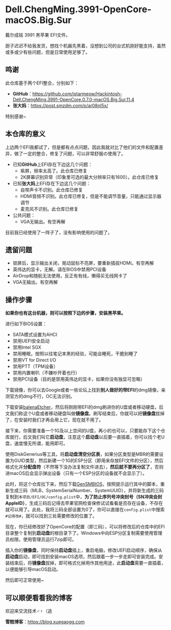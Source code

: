 # Dell.ChengMing.3991-OpenCore-macOS.Big.Sur

戴尔成铭 3991 黑苹果 EFI文件。

厨子迟迟不给我发货，想找个机器先黑着，没想到公司的台式机刚好能支持，虽然或多或少有些问题，但是日常使用足够了。

## 鸣谢

此仓库基于两个EFI整合，分别如下：

* **GitHub**：https://github.com/istarmeow/Hackintosh-Dell.ChengMing.3991-OpenCore.0.7.0-macOS.Big.Sur.11.4
* **张大妈**：https://post.smzdm.com/p/ar08nl5x/

特别感谢~

## 本仓库的意义

上边两个EFI我都试了，但是都有点点问题，因此我就对比了他们的文件和配置差异，做了一定的整合，修复了问题，可以非常舒服の使用了。

* 已知**GitHub**上EFI存在下边这几个问题：
  * 紫屏，频率太高了。此仓库已修复
  * 2K屏幕识别异常（印象里可选的最大分辨率只有1600）。此仓库已修复
* 已知**张大妈**上EFI存在下边这几个问题：
  * 自带声卡不识别。此仓库已修复
  * HDMI音频不识别。此仓库已修复，但是不能调节音量，只能通过显示器调节
  * 麦克风不识别。此仓库已修复
* 公共问题：
  * VGA无输出。有空再解

目前我已经使用了一阵子了，没有影响使用的问题了。

## 遗留问题

* 锁屏后，显示输出关闭，晃动鼠标不亮屏，要重新插拔HDMI。有空再解
* 英伟达的显卡，无解。请在BIOS中禁用PCI设备
* AirDrop和随航无法使用，反正有有线，懒得买无线网卡了
* VGA无输出。有空再解

## 操作步骤

**如果你也有这台机器，则可以按照下边的步骤，安装黑苹果。**

进行如下BIOS设置：

* SATA模式设置为AHCI
* 禁用UEFI安全启动
* 禁用Intel SGX
* 禁用睡眠，按照以往笔记本黑的经验，可能会睡死，干脆别睡了
* 禁用VT for Direct I/O
* 禁用PTT（TPM设备）
* 禁用内置喇叭（不嫌吵开着也行）
* 禁用PCI设备（目的是禁用英伟达的显卡，如果你没有独显可忽略）

下载镜像，你可以去Google或者一些论坛上找到**别人做好的带EFI**的dmg镜像，亲测官方的dmg不行，OC无法识别。

下载安装[balenaEtcher](https://www.balena.io/etcher/)，然后将刚刚带EFI的dmg刷进你的U盘或者移动硬盘，后文我们称这个U盘或者移动硬盘叫做**镜像盘**。刷写结束后，你就可以把**镜像盘**拔掉了，在安装时我们才再会用上它，现在就不用了。

接下来，你需要准备一个1G及以上空间的U盘，再小的也可以，只要能存下这个仓库就行，后文我们叫它**启动盘**，注意这个**启动盘**以后要一直插着，你可以找个老U盘，速度慢无所谓，能用即可。

使用DiskGenerius等工具，将**启动盘清空分区表**，如果分区类型是MBR的需要设置为GUID类型，然后新建一个1G的ESP分区（即用来存放EFI文件的分区），然后格式化并**分配盘符**（不然等下没办法复制文件进去），**然后就不要再分区了**，否则进macOS后会显示弹出设备（只有一个ESP分区的设备就不会显示了）。

此时，将这个仓库拉下来，然后下载[GenSMBIOS](https://github.com/corpnewt/GenSMBIOS)，按照提示运行其中的脚本，重新生成三码（MLB、SystemSerialNumber、SystemUUID），并将新生成的三码复制到`本项目/EFI/OC/config.plist`中，**为了防止序列号冲突封号（SN冲突会封AppleID）**，生成三码后记得去苹果官网检查保修试试看看是否存在设备，不存在就可以用了。此处，我将三码全部设置为0了，你可以直接在`config.plist`中搜索`#记得改#`，就可以找到三处需要修改的位置了。

现在，你已经修改好了OpenCore的配置（即三码），可以将修改后的仓库中的EFI目录整个复制到**启动盘**的根目录下了。Windows中向ESP分区复制需要使用管理员权限，使用管理员运行7zip即可。

插入你的**镜像盘**，同时保持**启动盘**插上，重启电脑，修改UEFI启动顺序，确保从**启动盘**启动，即可找到安装macOS选项，然后跟着一步一步走即可安装完成。安装结束后，将**镜像盘**拔掉，即可格式化掉用作其他用途，此**启动盘**需要一直插着，以便能够引导macOS启动。

然后即可正常使用~

## 可以顺便看看我的博客

欢迎来交流技术♂♀（逃

**雪糕博客**：https://blog.xuegaogg.com

